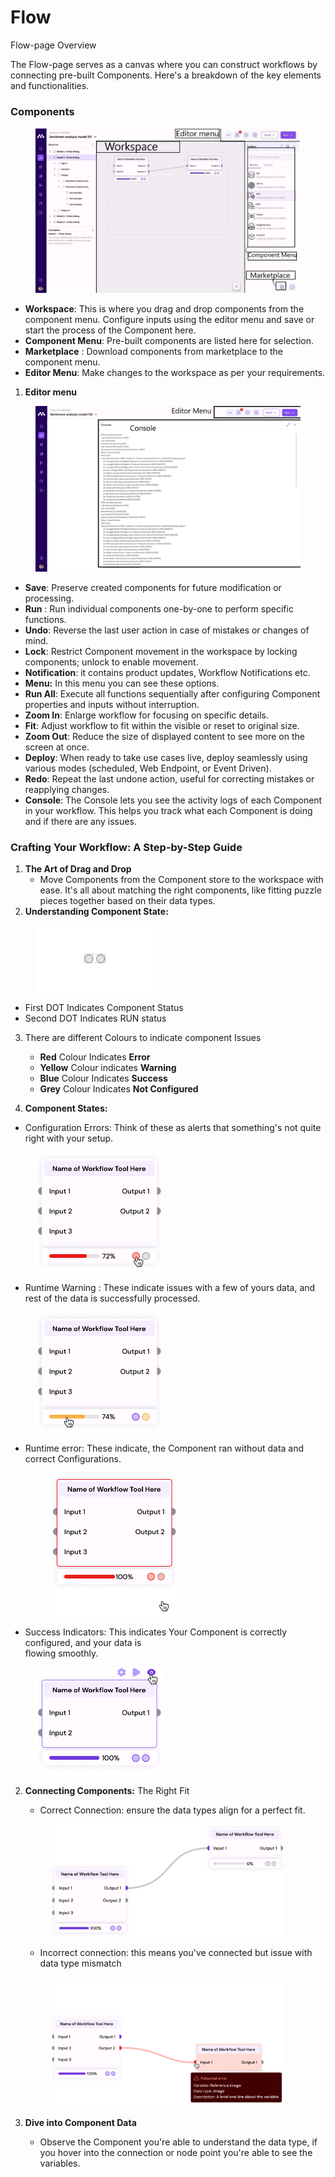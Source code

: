 # Flow

Flow-page Overview

The Flow-page serves as a canvas where you can construct workflows by connecting pre-built Components. Here's a breakdown of the key elements and functionalities.

### Components

<figure><img src=".gitbook/assets/Untitled design (2).jpg" alt=""><figcaption></figcaption></figure>

* **Workspace**: This is where you drag and drop components from the component menu. Configure inputs using the editor menu and save or start the process of the Component here.
* **Component Menu**: Pre-built components are listed here for selection.
* **Marketplace** : Download components from marketplace to the component menu.
* **Editor Menu**: Make changes to the workspace as per your requirements.

1. **Editor menu**

<figure><img src=".gitbook/assets/console.png" alt=""><figcaption></figcaption></figure>

* **Save**: Preserve created components for future modification or processing.
* **Run** : Run individual components  one-by-one to perform specific functions.
* **Undo**: Reverse the last user action in case of mistakes or changes of mind.
* **Lock**: Restrict Component movement in the workspace by locking components; unlock to enable movement.
* **Notification**:  it contains product updates, Workflow Notifications etc.&#x20;
* **Menu:**  In this menu you can see these options.
* **Run All**: Execute all functions sequentially after configuring Component properties and inputs without interruption.
* **Zoom In**: Enlarge workflow for focusing on specific details.
* **Fit**: Adjust workflow to fit within the visible or reset to original size.
* **Zoom Out**: Reduce the size of displayed content to see more on the screen at once.
* **Deploy**: When ready to take use cases live, deploy seamlessly using various modes (scheduled, Web Endpoint, or Event Driven).
* **Redo**: Repeat the last undone action, useful for correcting mistakes or reapplying changes.
* **Console**: The Console lets you see the activity logs of each Component in your workflow. This helps you track what each Component  is doing and if there are any issues.

### Crafting Your Workflow: A Step-by-Step Guide

1. **The Art of Drag and Drop**
   * Move Components from the Component store to the workspace with ease. It's all about matching the right components, like fitting puzzle pieces together based on their data types.
2. **Understanding Component State:**

<figure><img src=".gitbook/assets/Untitled design.png" alt="" width="188"><figcaption></figcaption></figure>

* First DOT Indicates Component Status
* Second DOT Indicates RUN status

3.  There are different Colours to indicate component Issues

    * **Red** Colour Indicates **Error**&#x20;
    * **Yellow** Colour indicates **Warning**
    * **Blue** Colour Indicates **Success**&#x20;
    * **Grey**  Colour Indicates **Not Configured**&#x20;


4. **Component States:**

* &#x20;Configuration Errors: Think of these as alerts that something's not quite right with your setup.

<figure><img src=".gitbook/assets/image (3) (1).png" alt="" width="205"><figcaption></figcaption></figure>

* Runtime Warning : These indicate issues with a few of yours data, and rest of the data is successfully processed.&#x20;

<figure><img src=".gitbook/assets/image (5).png" alt="" width="205"><figcaption></figcaption></figure>

*   Runtime error: These indicate, the Component ran without data and correct Configurations.

    <figure><img src=".gitbook/assets/image (4) (1).png" alt="" width="205"><figcaption></figcaption></figure>

&#x20;

* Success Indicators: This indicates Your Component is correctly configured, and your data is  \
  flowing smoothly.

<figure><img src=".gitbook/assets/image (2) (1) (1).png" alt="" width="205"><figcaption></figcaption></figure>

2.  **Connecting Components:** The Right Fit

    * &#x20;Correct Connection: ensure the data types align for a perfect fit.

    <figure><img src=".gitbook/assets/image (3) (1) (1).png" alt="" width="375"><figcaption></figcaption></figure>

    * Incorrect connection: this means you've connected but issue with data type mismatch

    <figure><img src=".gitbook/assets/image (4) (1) (1).png" alt="" width="375"><figcaption></figcaption></figure>
3. **Dive into  Component Data**
   * Observe the Component you're able to understand the data type, if you hover into the connection or node point you're able to see the variables.
